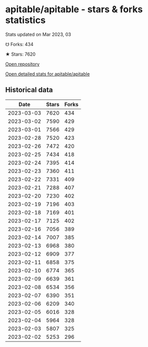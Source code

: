 # apitable/apitable - stars & forks statistics

Stats updated on Mar 2023, 03

☋ Forks: 434

★ Stars: 7620

[Open repository](https://github.com/apitable/apitable)

[Open detailed stats for apitable/apitable](https://reviewgithub.com/rep/apitable/apitable)

## Historical data
| Date | Stars | Forks |
|------|-------|-------|
| 2023-03-03 | 7620 | 434 | 
| 2023-03-02 | 7590 | 429 | 
| 2023-03-01 | 7566 | 429 | 
| 2023-02-28 | 7520 | 423 | 
| 2023-02-26 | 7472 | 420 | 
| 2023-02-25 | 7434 | 418 | 
| 2023-02-24 | 7395 | 414 | 
| 2023-02-23 | 7360 | 411 | 
| 2023-02-22 | 7331 | 409 | 
| 2023-02-21 | 7288 | 407 | 
| 2023-02-20 | 7230 | 402 | 
| 2023-02-19 | 7196 | 403 | 
| 2023-02-18 | 7169 | 401 | 
| 2023-02-17 | 7125 | 402 | 
| 2023-02-16 | 7056 | 389 | 
| 2023-02-14 | 7007 | 385 | 
| 2023-02-13 | 6968 | 380 | 
| 2023-02-12 | 6909 | 377 | 
| 2023-02-11 | 6858 | 375 | 
| 2023-02-10 | 6774 | 365 | 
| 2023-02-09 | 6639 | 361 | 
| 2023-02-08 | 6534 | 356 | 
| 2023-02-07 | 6390 | 351 | 
| 2023-02-06 | 6209 | 340 | 
| 2023-02-05 | 6016 | 328 | 
| 2023-02-04 | 5964 | 328 | 
| 2023-02-03 | 5807 | 325 | 
| 2023-02-02 | 5253 | 296 | 

